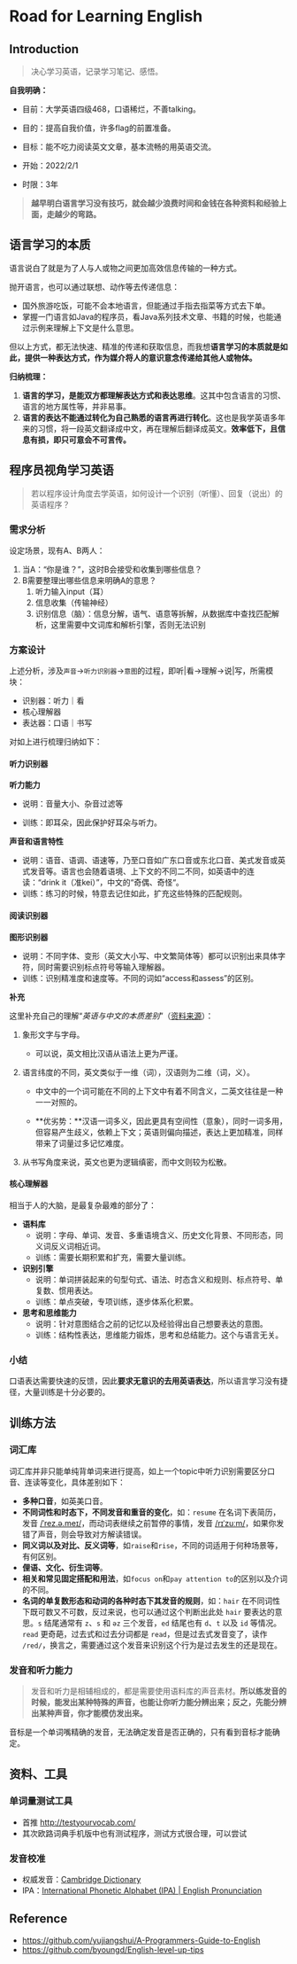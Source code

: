 #  Road for Learning English

## Introduction

> 决心学习英语，记录学习笔记、感悟。

**自我明确：**

- 目前：大学英语四级468，口语稀烂，不善talking。

- 目的：提高自我价值，许多flag的前置准备。
- 目标：能不吃力阅读英文文章，基本流畅的用英语交流。
- 开始：2022/2/1
- 时限：3年

> **越早明白语言学习没有技巧，就会越少浪费时间和金钱在各种资料和经验上面，走越少的弯路。**

## 语言学习的本质

语言说白了就是为了人与人或物之间更加高效信息传输的一种方式。

抛开语言，也可以通过联想、动作等去传递信息：

- 国外旅游吃饭，可能不会本地语言，但能通过手指去指菜等方式去下单。
- 掌握一门语言如Java的程序员，看Java系列技术文章、书籍的时候，也能通过示例来理解上下文是什么意思。

但以上方式，都无法快速、精准的传递和获取信息，而我想**语言学习的本质就是如此，提供一种表达方式，作为媒介将人的意识意念传递给其他人或物体。**

**归纳梳理：**

1. **语言的学习，是能双方都理解表达方式和表达思维**。这其中包含语言的习惯、语言的地方属性等，并非易事。
2. **语言的表达不能通过转化为自己熟悉的语言再进行转化**。这也是我学英语多年来的习惯，将一段英文翻译成中文，再在理解后翻译成英文。**效率低下，且信息有损，即只可意会不可言传。**

## 程序员视角学习英语

> 若以程序设计角度去学英语，如何设计一个识别（听懂）、回复（说出）的英语程序？

### 需求分析

设定场景，现有A、B两人：

1. 当A：“你是谁？”，这时B会接受和收集到哪些信息？
2. B需要整理出哪些信息来明确A的意思？
   1. 听力输入input（耳）
   2. 信息收集（传输神经）
   3. 识别信息（脑）：信息分解，语气、语意等拆解，从数据库中查找匹配解析，这里需要中文词库和解析引擎，否则无法识别

### 方案设计

上述分析，涉及`声音`->`听力识别器`->`意图`的过程，即听|看->理解->说|写，所需模块：

- 识别器：听力｜看
- 核心理解器
- 表达器：口语｜书写

对如上进行梳理归纳如下：

#### 听力识别器

**听力能力**

- 说明：音量大小、杂音过滤等

- 训练：即耳朵，因此保护好耳朵与听力。

**声音和语言特性**

- 说明：语音、语调、语速等，乃至口音如广东口音或东北口音、美式发音或英式发音等。语言也会随着语境、上下文的不同二不同，如英语中的连读：“drink it（准kei）”，中文的“奇偶、奇怪“。
- 训练：练习的时候，特意去记住如此，扩充这些特殊的匹配规则。

#### 阅读识别器

**图形识别器**

- 说明：不同字体、变形（英文大小写、中文繁简体等）都可以识别出来具体字符，同时需要识别标点符号等输入理解器。
- 训练：识别精准度和速度等。不同的词如“access和assess”的区别。

**补充**

这里补充自己的理解“*英语与中文的本质差别*”（[资料来源](https://www.zhihu.com/question/47655307)）：

1. 象形文字与字母。
   - 可以说，英文相比汉语从语法上更为严谨。

2. 语言纬度的不同，英文类似于一维（词），汉语则为二维（词，义）。

   - 中文中的一个词可能在不同的上下文中有着不同含义，二英文往往是一种一一对照的。

   - **优劣势：**汉语一词多义，因此更具有空间性（意象），同时一词多用，但容易产生歧义，依赖上下文；英语则偏向描述，表达上更加精准，同样带来了词量过多记忆难度。

3. 从书写角度来说，英文也更为逻辑缜密，而中文则较为松散。

#### 核心理解器

相当于人的大脑，是最复杂最难的部分了：

- **语料库**
  - 说明：字母、单词、发音、多重语境含义、历史文化背景、不同形态，同义词反义词相近词。
  - 训练：需要长期积累和扩充，需要大量训练。
- **识别引擎**
  - 说明：单词拼装起来的句型句式、语法、时态含义和规则、标点符号、单复数、惯用表达。
  - 训练：单点突破，专项训练，逐步体系化积累。
- **思考和思维能力**
  - 说明：针对意图结合之前的记忆以及经验得出自己想要表达的意图。
  - 训练：结构性表达，思维能力锻炼，思考和总结能力。这个与语言无关。

### 小结

口语表达需要快速的反馈，因此**要求无意识的去用英语表达**，所以语言学习没有捷径，大量训练是十分必要的。

## 训练方法

### 词汇库

词汇库并非只能单纯背单词来进行提高，如上一个topic中听力识别需要区分口音、连读等变化，具体差别如下：

- **多种口音**，如英美口音。
- **不同词性和时态下，不同发音和重音的变化**，如：`resume` 在名词下表简历，发音 [/ˈrez.ə.meɪ/](https://dictionary.cambridge.org/media/english/us_pron/e/eus/eus73/eus73812.mp3)，而动词表继续之前暂停的事情，发音 [/rɪˈzuːm/](https://dictionary.cambridge.org/media/english/us_pron/e/eus/eus73/eus73965.mp3)，如果你发错了声音，则会导致对方解读错误。
- **同义词以及对比、反义词等**，如`raise`和`rise`，不同的词适用于何种场景等，有何区别。
- **俚语、文化、衍生词等**。
- **相关和常见固定搭配和用法**，如`focus on`和`pay attention to`的区别以及介词的不同。
- **名词的单复数形态和动词的各种时态下其发音的规则**，如：`hair` 在不同词性下既可数又不可数，反过来说，也可以通过这个判断出此处 `hair` 要表达的意思。`s` 结尾通常有 `z`、`s` 和 `əz` 三个发音，`ed` 结尾也有 `d`、`t` 以及 `id` 等情况。`read` 更奇葩，过去式和过去分词都是 `read`，但是过去式发音变了，读作 `/red/`，换言之，需要通过这个发音来识别这个行为是过去发生的还是现在。

### 发音和听力能力

> 发音和听力是相辅相成的，都是需要使用语料库的声音素材。**所以练发音的时候，能发出某种特殊的声音，也能让你听力能分辨出来；反之，先能分辨出某种声音，你才能模仿发出来。**

音标是一个单词嘴精确的发音，无法确定发音是否正确的，只有看到音标才能确定。





## 资料、工具

### 单词量测试工具

- 首推 http://testyourvocab.com/
- 其次欧路词典手机版中也有测试程序，测试方式很合理，可以尝试



### 发音校准

- 权威发音：[Cambridge Dictionary](https://dictionary.cambridge.org/dictionary/english/fusion)
- IPA：[International Phonetic Alphabet (IPA) | English Pronunciation](https://www.youtube.com/watch?v=o8KppNXfx2k)









## Reference

- https://github.com/yujiangshui/A-Programmers-Guide-to-English
- https://github.com/byoungd/English-level-up-tips

